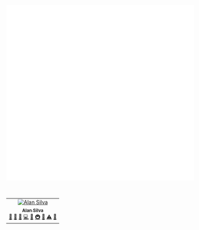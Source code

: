 ![Metrics](./github-metrics.svg)

<br />

<table>
  <tr>
    <td align="center">
      <a href="http://github.com/narcisista3g">
          <img src="https://avatars0.githubusercontent.com/u/105025356?v=3" width="100px;" alt="Alan Silva" title="Imagem do Colaborar" /><br />
          <sub><b>Alan Silva</b></sub>
      </a>
      <br />
      <a href="#question-CompuIves" title="Answering Questions">💬</a>
      <a href="#blog-CompuIves" title="Blogposts">📝</a>
       <a href="https://github.com/codesandbox/codesandbox-client/issues?q=author%3ACompuIves" title="Bug reports">🐛</a>
       <a href="https://github.com/codesandbox/codesandbox-client/commits?author=CompuIves" title="Code">💻</a>
       <a href="https://github.com/codesandbox/codesandbox-client/commits?author=CompuIves" title="Documentation">📖</a>
       <a href="#infra-CompuIves" title="Infrastructure (Hosting, Build-Tools, etc)">🚇</a>
       <a href="#review-CompuIves" title="Reviewed Pull Requests">👀</a>
       <a href="https://github.com/codesandbox/codesandbox-client/commits?author=CompuIves" title="Tests">⚠️</a>
       <a href="#tool-CompuIves" title="Tools">🔧</a>
    </td>
  <tr>
</table>
